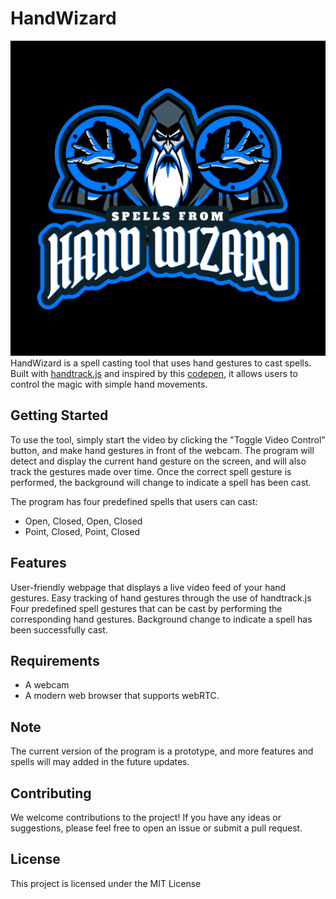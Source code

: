 # HandWizard
![logo!](https://github.com/joeseven2/HandWizard/blob/437f83eb5922176411a2a3527b0b98e078abd52c/images/logo.png?raw=true)
HandWizard is a spell casting tool that uses hand gestures to cast spells. Built with [handtrack.js](https://github.com/victordibia/handtrack.js) and inspired by this [codepen](https://codepen.io/jcoulterdesign/pen/wGyNzL), it allows users to control the magic with simple hand movements.

## Getting Started
To use the tool, simply start the video by clicking the "Toggle Video Control" button, and make hand gestures in front of the webcam. The program will detect and display the current hand gesture on the screen, and will also track the gestures made over time. Once the correct spell gesture is performed, the background will change to indicate a spell has been cast.

The program has four predefined spells that users can cast:

- Open, Closed, Open, Closed
- Point, Closed, Point, Closed

## Features
User-friendly webpage that displays a live video feed of your hand gestures.
Easy tracking of hand gestures through the use of handtrack.js
Four predefined spell gestures that can be cast by performing the corresponding hand gestures.
Background change to indicate a spell has been successfully cast.

## Requirements
- A webcam
- A modern web browser that supports webRTC.

## Note
The current version of the program is a prototype, and more features and spells will may added in the future updates.

## Contributing
We welcome contributions to the project! If you have any ideas or suggestions, please feel free to open an issue or submit a pull request.

## License
This project is licensed under the MIT License
